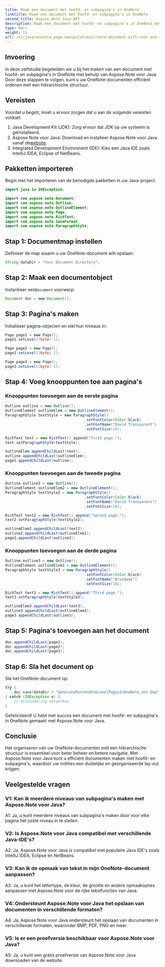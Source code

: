 ```yaml
---
title: Maak een document met hoofd- en subpagina's in OneNote
linktitle: Maak een document met hoofd- en subpagina's in OneNote
second_title: Aspose.Note Java-API
description: Maak een document met hoofd- en subpagina's in OneNote met behulp van Aspose.Note voor Java. Volg de stapsgewijze handleiding om uw notities efficiënt te ordenen.
type: docs
weight: 11
url: /nl/java/onenote-page-manipulation/create-document-with-root-and-sub-pages/
---
```

## Invoering

In deze zelfstudie begeleiden we u bij het maken van een document met hoofd- en subpagina's in OneNote met behulp van Aspose.Note voor Java. Door deze stappen te volgen, kunt u uw OneNote-documenten efficiënt ordenen met een hiërarchische structuur.

## Vereisten

Voordat u begint, moet u ervoor zorgen dat u aan de volgende vereisten voldoet:

1. Java Development Kit (JDK): Zorg ervoor dat JDK op uw systeem is geïnstalleerd.
2. Aspose.Note voor Java: Download en installeer Aspose.Note voor Java vanaf de[website](https://purchase.aspose.com/buy).
3. Integrated Development Environment (IDE): Kies een Java IDE zoals IntelliJ IDEA, Eclipse of NetBeans.

## Pakketten importeren

Begin met het importeren van de benodigde pakketten in uw Java-project:

```java
import java.io.IOException;

import com.aspose.note.Document;
import com.aspose.note.Outline;
import com.aspose.note.OutlineElement;
import com.aspose.note.Page;
import com.aspose.note.RichText;
import com.aspose.note.SaveFormat;
import com.aspose.note.ParagraphStyle;
```

## Stap 1: Documentmap instellen

Definieer de map waarin u uw OneNote-document wilt opslaan:

```java
String dataDir = "Your Document Directory";
```

## Stap 2: Maak een documentobject

 Instantieer een`Document` voorwerp:

```java
Document doc = new Document();
```

## Stap 3: Pagina's maken

Initialiseer pagina-objecten en stel hun niveaus in:

```java
Page page1 = new Page();
page1.setLevel((byte) 1);

Page page2 = new Page();
page2.setLevel((byte) 2);

Page page3 = new Page();
page3.setLevel((byte) 1);
```

## Stap 4: Voeg knooppunten toe aan pagina's

### Knooppunten toevoegen aan de eerste pagina

```java
Outline outline = new Outline();
OutlineElement outlineElem = new OutlineElement();
ParagraphStyle textStyle = new ParagraphStyle()
                                    .setFontColor(Color.black)
                                    .setFontName("David Transparent")
                                    .setFontSize(10);

RichText text = new RichText().append("First page.");
text.setParagraphStyle(textStyle);

outlineElem.appendChildLast(text);
outline.appendChildLast(outlineElem);
page1.appendChildLast(outline);
```

### Knooppunten toevoegen aan de tweede pagina

```java
Outline outline2 = new Outline();
OutlineElement outlineElem2 = new OutlineElement();
ParagraphStyle textStyle2 = new ParagraphStyle()
                                    .setFontColor(Color.black)
                                    .setFontName("David Transparent")
                                    .setFontSize(10);

RichText text2 = new RichText().append("Second page.");
text2.setParagraphStyle(textStyle2);

outlineElem2.appendChildLast(text2);
outline2.appendChildLast(outlineElem2);
page2.appendChildLast(outline2);
```

### Knooppunten toevoegen aan de derde pagina

```java
Outline outline3 = new Outline();
OutlineElement outlineElem3 = new OutlineElement();
ParagraphStyle textStyle3 = new ParagraphStyle()
                                    .setFontColor(Color.black)
                                    .setFontName("Broadway")
                                    .setFontSize(10);

RichText text3 = new RichText().append("Third page.");
text3.setParagraphStyle(textStyle3);

outlineElem3.appendChildLast(text3);
outline3.appendChildLast(outlineElem3);
page3.appendChildLast(outline3);
```

## Stap 5: Pagina's toevoegen aan het document

```java
doc.appendChildLast(page1);
doc.appendChildLast(page2);
doc.appendChildLast(page3);
```

## Stap 6: Sla het document op

Sla het OneNote-document op:

```java
try {
    doc.save(dataDir + "GenerateRootAndSubLevelPagesInOneNote_out.bmp", SaveFormat.Bmp);
} catch (IOException e) {
    // Uitzondering verwerken
}
```

Gefeliciteerd! U hebt met succes een document met hoofd- en subpagina's in OneNote gemaakt met Aspose.Note voor Java.

## Conclusie

Het organiseren van uw OneNote-documenten met een hiërarchische structuur is essentieel voor beter beheer en betere navigatie. Met Aspose.Note voor Java kunt u efficiënt documenten maken met hoofd- en subpagina's, waardoor uw notities een duidelijke en georganiseerde lay-out krijgen.

## Veelgestelde vragen

### V1: Kan ik meerdere niveaus van subpagina's maken met Aspose.Note voor Java?

A1: Ja, u kunt meerdere niveaus van subpagina's maken door voor elke pagina het juiste niveau in te stellen.

### V2: Is Aspose.Note voor Java compatibel met verschillende Java-IDE's?

A2: Ja, Aspose.Note voor Java is compatibel met populaire Java IDE's zoals IntelliJ IDEA, Eclipse en NetBeans.

### V3: Kan ik de opmaak van tekst in mijn OneNote-document aanpassen?

A3: Ja, u kunt het lettertype, de kleur, de grootte en andere opmaakopties aanpassen met Aspose.Note voor de rijke tekstfuncties van Java.

### V4: Ondersteunt Aspose.Note voor Java het opslaan van documenten in verschillende formaten?

A4: Ja, Aspose.Note voor Java ondersteunt het opslaan van documenten in verschillende formaten, waaronder BMP, PDF, PNG en meer.

### V5: Is er een proefversie beschikbaar voor Aspose.Note voor Java?

A5: Ja, u kunt een gratis proefversie van Aspose.Note voor Java downloaden van de website.